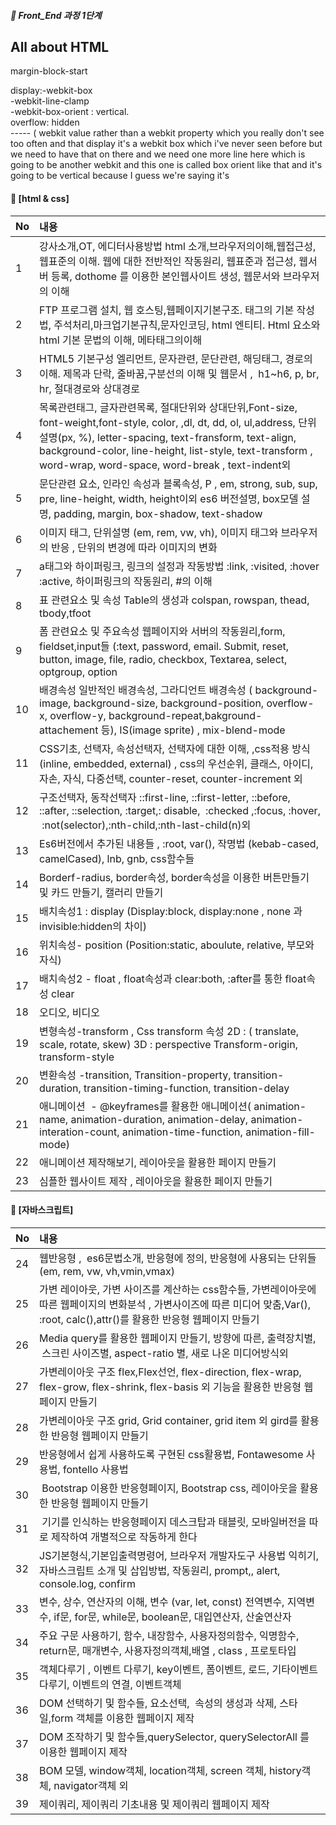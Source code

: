 ##### 🍑  Front_End 과정 1단계 
## All about HTML 


margin-block-start


display:-webkit-box  
-webkit-line-clamp    
-webkit-box-orient : vertical.     
overflow: hidden      
----- ( webkit value rather than a webkit property which you really don't see too often and that display it's a webkit box which i've never seen before but we need to have that on there and we need one more line here which is going to be another webkit and this one is called box orient like that and it's going to be vertical because I guess we're saying it's 

#### :peach: [html & css]
| No | 내용 |
|--- |:---|
|1|강사소개,OT, 에디터사용방법 html 소개,브라우저의이해,웹접근성,웹표준의 이해. 웹에 대한 전반적인 작동원리, 웹표준과 접근성, 웹서버 등록, dothome 를 이용한 본인웹사이트 생성, 웹문서와 브라우저의 이해|
|2|FTP 프로그램 설치, 웹 호스팅,웹페이지기본구조. 태그의 기본 작성법, 주석처리,마크업기본규칙,문자인코딩, html 엔티티. Html 요소와 html 기본 문법의 이해, 메타태그의이해 |
|3 | HTML5 기본구성 엘리먼트, 문자관련, 문단관련, 해딩태그, 경로의 이해. 제목과 단락, 줄바꿈,구분선의 이해 및 웹문서 ,  h1~h6, p, br, hr, 절대경로와 상대경로 |
|4|목록관련태그, 글자관련목록, 절대단위와 상대단위,Font-size, font-weight,font-style, color, ,dl, dt, dd, ol, ul,address, 단위설명(px, %), letter-spacing, text-fransform, text-align, background-color, line-height, list-style, text-transform , word-wrap, word-space, word-break , text-indent외 |
|5 |문단관련 요소, 인라인 속성과 블록속성, P , em, strong, sub, sup, pre, line-height, width, height이외 es6 버전설명, box모델 설명, padding, margin, box-shadow, text-shadow|
|6| 이미지 태그, 단위설명 (em, rem, vw, vh), 이미지 태그와 브라우저의 반응 , 단위의 변경에 따라 이미지의 변화 |
|7| a태그와 하이퍼링크, 링크의 설정과 작동방법 :link, :visited, :hover :active, 하이퍼링크의 작동원리, #의 이해|
|8|표 관련요소 및 속성 Table의 생성과 colspan, rowspan, thead, tbody,tfoot |
| 9 |폼 관련요소 및 주요속성 웹페이지와 서버의 작동원리,form, fieldset,input들 (:text, password, email. Submit, reset, button, image, file, radio, checkbox, Textarea, select, optgroup, option |
|10 | 배경속성 일반적인 배경속성, 그라디언트 배경속성 ( background-image, background-size, background-position, overflow-x, overflow-y, background-repeat,bakground-attachement 등), IS(image sprite) , mix-blend-mode |
|11 |CSS기초, 선택자, 속성선택자, 선택자에 대한 이해, ,css적용 방식 (inline, embedded, external) , css의 우선순위, 클래스, 아이디, 자손, 자식, 다중선택, counter-reset, counter-increment 외
|12 |구조선택자, 동작선택자 ::first-line, ::first-letter, ::before, ::after, ::selection, :target,: disable,  :checked ,:focus, :hover,  :not(selector),:nth-child,:nth-last-child(n)외
|13 | Es6버전에서 추가된 내용들 , :root, var(), 작명법 (kebab-cased, camelCased), lnb, gnb, css함수들
| 14 | Borderf-radius, border속성, border속성을 이용한 버튼만들기 및 카드 만들기, 캘러리 만들기
|15 | 배치속성1 : display (Display:block, display:none , none 과 invisible:hidden의 차이) 
|16 |위치속성- position (Position:static, aboulute, relative, 부모와 자식)
|17 |배치속성2 - float , float속성과 clear:both, :after를 통한 float속성 clear |
|18 |오디오, 비디오 |<audio> <video>,유튜브에서 가져온 영상 삽입하기 및 페이지에 맞춰 크기변경 |
|19|변형속성-transform , Css transform 속성 2D : ( translate, scale, rotate, skew) 3D : perspective Transform-origin, transform-style |
|20 |변환속성 -transition,  Transition-property, transition-duration, transition-timing-function, transition-delay |
|21 |애니메이션  - @keyframes를 활용한 애니메이션( animation-name, animation-duration, animation-delay, animation-interation-count, animation-time-function, animation-fill-mode) |
|22 |애니메이션 제작해보기, 레이아웃을 활용한 페이지 만들기
|23| 심플한 웹사이트 제작 , 레이아웃을 활용한 페이지 만들기 |
 
 
#### :peach: [자바스크립트]
| No | 내용 |
|--- |:---|
|24|웹반응형 ,  es6문법소개, 반응형에 정의, 반응형에 사용되는 단위들 (em, rem, vw, vh,vmin,vmax)|
|25|가변 레이아웃, 가변 사이즈를 계산하는 css함수들, 가변레이아웃에 따른 웹페이지의 변화분석 , 가변사이즈에 따른 미디어 맞춤,Var(), :root, calc(),attr()를 활용한 반응형 웹페이지 만들기 |
|26|Media query를 활용한 웹페이지 만들기, 방향에 따른, 출력장치별,  스크린 사이즈별, aspect-ratio 별, 새로 나온 미디어방식외|
|27|가변레이아웃 구조 flex,Flex선언, flex-direction, flex-wrap, flex-grow, flex-shrink, flex-basis 외 기능을 활용한 반응형 웹페이지 만들기|
|28 |가변레이아웃 구조 grid, Grid container, grid item 외 gird를 활용한 반응형 웹페이지 만들기 |
|29 |반응형에서 쉽게 사용하도록 구현된 css활용법, Fontawesome 사용법, fontello 사용법 |
|30 | Bootstrap 이용한 반응형페이지, Bootstrap css, 레이아웃을 활용한 반응형 웹페이지 만들기|
|31| 기기를 인식하는 반응형페이지 데스크탑과 태블릿, 모바일버전을 따로 제작하여 개별적으로 작동하게 한다|
|32 |JS기본형식,기본입출력명령어, 브라우저 개발자도구 사용법 익히기, 자바스크립트 소개 및 삽입방법, 작동원리, prompt,, alert, console.log, confirm|
|33 |변수, 상수, 연산자의 이해, 변수 (var, let, const) 전역변수, 지역변수, if문, for문, while문, boolean문, 대입연산자, 산술연산자
|34 |주요 구문 사용하기, 함수, 내장함수, 사용자정의함수, 익명함수, return문, 매개변수, 사용자정의객체,배열 , class , 프로토타입 |
|35|객체다루기 , 이벤트 다루기, key이벤트, 폼이벤트, 로드, 기타이벤트 다루기, 이벤트의 연결, 이벤트객체
|36|DOM 선택하기 및 함수들, 요소선택,  속성의 생성과 삭제, 스타일,form 객체를 이용한 웹페이지 제작|
|37|DOM 조작하기 및 함수들,querySelector, querySelectorAll 를 이용한 웹페이지 제작|
|38 |BOM 모델, window객체, location객체, screen 객체, history객체, navigator객체 외 |
|39 |제이쿼리, 제이쿼리 기초내용 및 제이쿼리 웹페이지 제작 |

 
